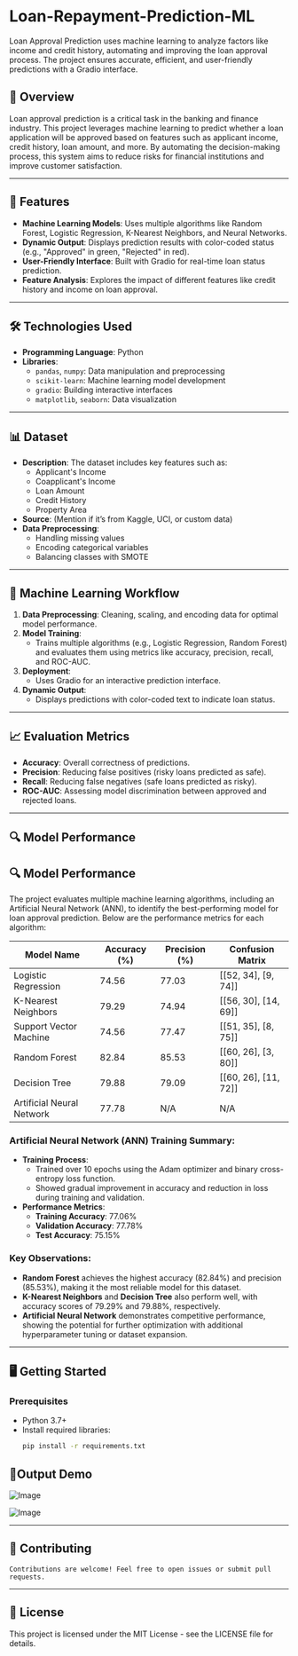 # Loan-Repayment-Prediction-ML
Loan Approval Prediction uses machine learning to analyze factors like income and credit history, automating and improving the loan approval process. The project ensures accurate, efficient, and user-friendly predictions with a Gradio interface.


## 📖 Overview
Loan approval prediction is a critical task in the banking and finance industry. This project leverages machine learning to predict whether a loan application will be approved based on features such as applicant income, credit history, loan amount, and more. By automating the decision-making process, this system aims to reduce risks for financial institutions and improve customer satisfaction.

---

## 🚀 Features
- **Machine Learning Models**: Uses multiple algorithms like Random Forest, Logistic Regression, K-Nearest Neighbors, and Neural Networks.
- **Dynamic Output**: Displays prediction results with color-coded status (e.g., "Approved" in green, "Rejected" in red).
- **User-Friendly Interface**: Built with Gradio for real-time loan status prediction.
- **Feature Analysis**: Explores the impact of different features like credit history and income on loan approval.

---

## 🛠️ Technologies Used
- **Programming Language**: Python
- **Libraries**:
  - `pandas`, `numpy`: Data manipulation and preprocessing
  - `scikit-learn`: Machine learning model development
  - `gradio`: Building interactive interfaces
  - `matplotlib`, `seaborn`: Data visualization

---

## 📊 Dataset
- **Description**: The dataset includes key features such as:
  - Applicant's Income
  - Coapplicant's Income
  - Loan Amount
  - Credit History
  - Property Area
- **Source**: (Mention if it’s from Kaggle, UCI, or custom data)
- **Data Preprocessing**:
  - Handling missing values
  - Encoding categorical variables
  - Balancing classes with SMOTE

---

## 🧠 Machine Learning Workflow
1. **Data Preprocessing**: Cleaning, scaling, and encoding data for optimal model performance.
2. **Model Training**:
   - Trains multiple algorithms (e.g., Logistic Regression, Random Forest) and evaluates them using metrics like accuracy, precision, recall, and ROC-AUC.
3. **Deployment**:
   - Uses Gradio for an interactive prediction interface.
4. **Dynamic Output**:
   - Displays predictions with color-coded text to indicate loan status.

---

## 📈 Evaluation Metrics
- **Accuracy**: Overall correctness of predictions.
- **Precision**: Reducing false positives (risky loans predicted as safe).
- **Recall**: Reducing false negatives (safe loans predicted as risky).
- **ROC-AUC**: Assessing model discrimination between approved and rejected loans.

---

## 🔍 Model Performance

## 🔍 Model Performance

The project evaluates multiple machine learning algorithms, including an Artificial Neural Network (ANN), to identify the best-performing model for loan approval prediction. Below are the performance metrics for each algorithm:

| **Model Name**            | **Accuracy (%)** | **Precision (%)** | **Confusion Matrix**        |
|---------------------------|------------------|-------------------|-----------------------------|
| Logistic Regression       | 74.56           | 77.03            | [[52, 34], [9, 74]]        |
| K-Nearest Neighbors       | 79.29           | 74.94            | [[56, 30], [14, 69]]       |
| Support Vector Machine    | 74.56           | 77.47            | [[51, 35], [8, 75]]        |
| Random Forest             | 82.84           | 85.53            | [[60, 26], [3, 80]]        |
| Decision Tree             | 79.88           | 79.09            | [[60, 26], [11, 72]]       |
| Artificial Neural Network | 77.78           | N/A              | N/A                        |

### Artificial Neural Network (ANN) Training Summary:
- **Training Process**:
  - Trained over 10 epochs using the Adam optimizer and binary cross-entropy loss function.
  - Showed gradual improvement in accuracy and reduction in loss during training and validation.
- **Performance Metrics**:
  - **Training Accuracy**: 77.06%
  - **Validation Accuracy**: 77.78%
  - **Test Accuracy**: 75.15%

### Key Observations:
- **Random Forest** achieves the highest accuracy (82.84%) and precision (85.53%), making it the most reliable model for this dataset.
- **K-Nearest Neighbors** and **Decision Tree** also perform well, with accuracy scores of 79.29% and 79.88%, respectively.
- **Artificial Neural Network** demonstrates competitive performance, showing the potential for further optimization with additional hyperparameter tuning or dataset expansion.



---
## 🖥️ Getting Started
### Prerequisites
- Python 3.7+
- Install required libraries:
  ```bash
  pip install -r requirements.txt


## 🌟Output Demo


![Image](https://github.com/user-attachments/assets/c65902bf-906f-4264-9770-aac3f992d379)


![Image](https://github.com/user-attachments/assets/816ddce9-8858-4826-872e-723a5d7605f2)



---

## 🤝 Contributing
    Contributions are welcome! Feel free to open issues or submit pull requests.

    
---

## 📝 License
This project is licensed under the MIT License - see the LICENSE file for details.

